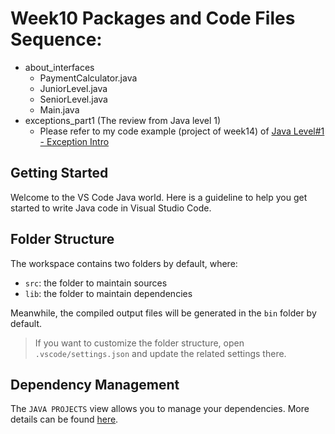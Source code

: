 # Week10 Packages and Code Files Sequence:
- about_interfaces
    - PaymentCalculator.java
    - JuniorLevel.java
    - SeniorLevel.java
    - Main.java
- exceptions_part1 (The review from Java level 1)
    - Please refer to my code example (project of week14) of [Java Level#1 - Exception Intro](https://github.com/anmarjarjees/java1-code/tree/main/week14)


## Getting Started
Welcome to the VS Code Java world. Here is a guideline to help you get started to write Java code in Visual Studio Code.

## Folder Structure

The workspace contains two folders by default, where:

- `src`: the folder to maintain sources
- `lib`: the folder to maintain dependencies

Meanwhile, the compiled output files will be generated in the `bin` folder by default.

> If you want to customize the folder structure, open `.vscode/settings.json` and update the related settings there.

## Dependency Management

The `JAVA PROJECTS` view allows you to manage your dependencies. More details can be found [here](https://github.com/microsoft/vscode-java-dependency#manage-dependencies).
